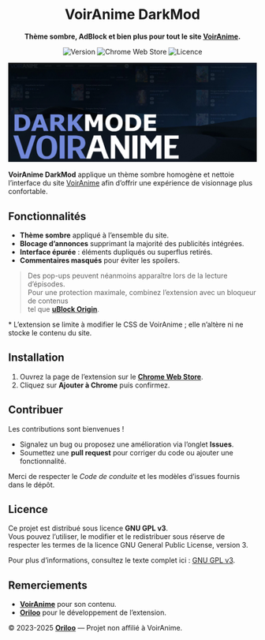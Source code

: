 <div align="center">

# VoirAnime DarkMod
**Thème sombre, AdBlock et bien plus pour tout le site [VoirAnime](https://voiranime.com/).**

![Version](https://img.shields.io/badge/version-1.1.5-blue)
![Chrome Web Store](https://img.shields.io/chrome-web-store/v/dckaidelfhmapnkeejdihjbdbafckelh)
![Licence](https://img.shields.io/badge/licence-GPLv3-orange)

![Image Promotionnelle](img/ImagePromotionnelle.png)
</div>

**VoirAnime DarkMod** applique un thème sombre homogène et nettoie l’interface du site [VoirAnime](https://voiranime.com/) afin d’offrir une expérience de visionnage plus confortable.

## Fonctionnalités
- **Thème sombre** appliqué à l’ensemble du site.
- **Blocage d’annonces** supprimant la majorité des publicités intégrées.
- **Interface épurée** : éléments dupliqués ou superflus retirés.
- **Commentaires masqués** pour éviter les spoilers.

> Des pop-ups peuvent néanmoins apparaître lors de la lecture d’épisodes.  
> Pour une protection maximale, combinez l’extension avec un bloqueur de contenus  
> tel que **[uBlock Origin](https://chromewebstore.google.com/detail/ublock-origin/cjpalhdlnbpafiamejdnhcphjbkeiagm)**.

\* L’extension se limite à modifier le CSS de VoirAnime ; elle n’altère ni ne stocke le contenu du site.

## Installation
1. Ouvrez la page de l’extension sur le **[Chrome Web Store](https://chromewebstore.google.com/detail/dckaidelfhmapnkeejdihjbdbafckelh)**.
2. Cliquez sur **Ajouter à Chrome** puis confirmez.

## Contribuer
Les contributions sont bienvenues !
- Signalez un bug ou proposez une amélioration via l’onglet **Issues**.
- Soumettez une **pull request** pour corriger du code ou ajouter une fonctionnalité.

Merci de respecter le *Code de conduite* et les modèles d’issues fournis dans le dépôt.

## Licence
Ce projet est distribué sous licence **GNU GPL v3**.  
Vous pouvez l’utiliser, le modifier et le redistribuer sous réserve de respecter les termes de la licence GNU General Public License, version 3.

Pour plus d’informations, consultez le texte complet ici : [GNU GPL v3](https://www.gnu.org/licenses/gpl-3.0.html).

## Remerciements
- **[VoirAnime](https://voiranime.com/)** pour son contenu.
- **[Oriloo](https://github.com/Oriloo)** pour le développement de l’extension.

© 2023-2025 **[Oriloo](https://github.com/Oriloo)** — Projet non affilié à VoirAnime.
